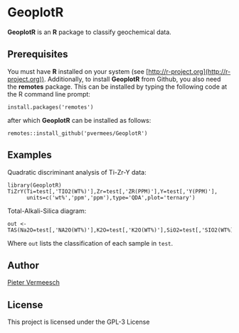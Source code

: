 # GeoplotR

**GeoplotR** is an **R** package to classify geochemical data.

## Prerequisites

You must have **R** installed on your system (see
[http://r-project.org](http://r-project.org)).  Additionally, to
install **GeoplotR** from Github, you also need the **remotes**
package.  This can be installed by typing the following code at the R
command line prompt:

```
install.packages('remotes')
```

after which **GeoplotR** can be installed as follows:

```
remotes::install_github('pvermees/GeoplotR')
```

## Examples

Quadratic discriminant analysis of Ti-Zr-Y data:

```
library(GeoplotR)
TiZrY(Ti=test[,'TIO2(WT%)'],Zr=test[,'ZR(PPM)'],Y=test[,'Y(PPM)'],
      units=c('wt%','ppm','ppm'),type='QDA',plot='ternary')
```

Total-Alkali-Silica diagram:

```
out <- TAS(Na2O=test[,'NA2O(WT%)'],K2O=test[,'K2O(WT%)'],SiO2=test[,'SIO2(WT%)'])
```

Where `out` lists the classification of each sample in `test`.

## Author

[Pieter Vermeesch](http://ucl.ac.uk/~ucfbpve/)

## License

This project is licensed under the GPL-3 License
